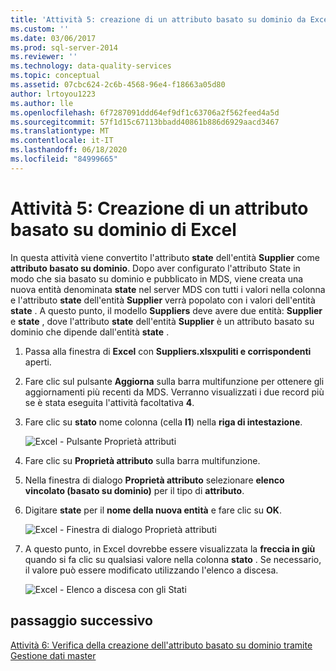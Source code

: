 ```yaml
---
title: 'Attività 5: creazione di un attributo basato su dominio da Excel | Microsoft Docs'
ms.custom: ''
ms.date: 03/06/2017
ms.prod: sql-server-2014
ms.reviewer: ''
ms.technology: data-quality-services
ms.topic: conceptual
ms.assetid: 07cbc624-2c6b-4568-96e4-f18663a05d80
author: lrtoyou1223
ms.author: lle
ms.openlocfilehash: 6f7287091ddd64ef9df1c63706a2f562feed4a5d
ms.sourcegitcommit: 57f1d15c67113bbadd40861b886d6929aacd3467
ms.translationtype: MT
ms.contentlocale: it-IT
ms.lasthandoff: 06/18/2020
ms.locfileid: "84999665"
---
```

# <a name="task-5-creating-a-domain-based-attribute-from-excel"></a>Attività 5: Creazione di un attributo basato su dominio di Excel
  In questa attività viene convertito l'attributo **state** dell'entità **Supplier** come **attributo basato su dominio**. Dopo aver configurato l'attributo State in modo che sia basato su dominio e pubblicato in MDS, viene creata una nuova entità denominata **state** nel server MDS con tutti i valori nella colonna e l'attributo **state** dell'entità **Supplier** verrà popolato con i valori dell'entità **state** . A questo punto, il modello **Suppliers** deve avere due entità: **Supplier** e **state** , dove l'attributo **state** dell'entità **Supplier** è un attributo basato su dominio che dipende dall'entità **state** .  
  
1.  Passa alla finestra di **Excel** con **Suppliers.xlsxpuliti e corrispondenti** aperti.  
  
2.  Fare clic sul pulsante **Aggiorna** sulla barra multifunzione per ottenere gli aggiornamenti più recenti da MDS. Verranno visualizzati i due record più se è stata eseguita l'attività facoltativa **4**.  
  
3.  Fare clic su **stato** nome colonna (cella **I1**) nella **riga di intestazione**.  
  
     ![Excel - Pulsante Proprietà attributi](../../2014/tutorials/media/et-creatingadomainbasedattributefromexcel-01.jpg "Excel - Pulsante Proprietà attributi")  
  
4.  Fare clic su **Proprietà attributo** sulla barra multifunzione.  
  
5.  Nella finestra di dialogo **Proprietà attributo** selezionare **elenco vincolato (basato su dominio)** per il tipo di **attributo**.  
  
6.  Digitare **state** per il **nome della nuova entità** e fare clic su **OK**.  
  
     ![Excel - Finestra di dialogo Proprietà attributi](../../2014/tutorials/media/et-creatingadomainbasedattributefromexcel-02.jpg "Excel - Finestra di dialogo Proprietà attributi")  
  
7.  A questo punto, in Excel dovrebbe essere visualizzata la **freccia in giù** quando si fa clic su qualsiasi valore nella colonna **stato** . Se necessario, il valore può essere modificato utilizzando l'elenco a discesa.  
  
     ![Excel - Elenco a discesa con gli Stati](../../2014/tutorials/media/et-creatingadomainbasedattributefromexcel-03.jpg "Excel - Elenco a discesa con gli Stati")  
  
## <a name="next-step"></a>passaggio successivo  
 [Attività 6: Verifica della creazione dell'attributo basato su dominio tramite Gestione dati master](../../2014/tutorials/task-6-verify-domain-based-attribute-master-data-manager.md)  
  
  
